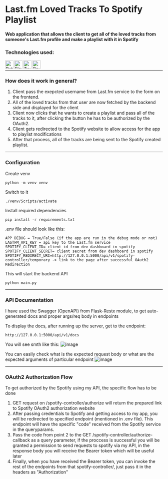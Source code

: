 ﻿# Last.fm Loved Tracks To Spotify Playlist

#### Web application that allows the client to get all of the loved tracks from someone's Last.fm profile and make a playlist with it in Spotify

### Technologies used:

<img align = "left" alt = "Python" width = "26px" src = "https://user-images.githubusercontent.com/79079000/118809383-da383580-b8aa-11eb-9b90-b36be1ebd84a.png" />
<img align = "left" alt = "Flask" width = "26px" src = "https://user-images.githubusercontent.com/79079000/130369302-ce7f4c2a-ec15-4f25-a397-371a2c840c50.png" />
<img align = "left" alt = "Typescript" width = "26px" src = "https://user-images.githubusercontent.com/79079000/170893013-76e1adbb-d1c5-4ffa-b279-e8ac10a7dac7.png" />
<img align = "left" alt = "React" width = "26px" src = "https://user-images.githubusercontent.com/79079000/170892959-709ae6de-f916-414c-9873-cd4bca92279a.png" />

<br />

---

### How does it work in general?

1. Client pass the exepcted username from Last.fm service to the form on the frontend.
2. All of the loved tracks from that user are now fetched by the backend side and displayed for the client
3. Client now clicks that he wants to create a playlist and pass all of the tracks to it, after clicking the button he has to be authorized by the OAuth2.
4. Client gets redirected to the Spotify website to allow access for the app to playlist modifications
5. After that process, all of the tracks are being sent to the Spotify created playlist.

---

### Configuration

Create venv

```
python -m venv venv
```

Switch to it

```
./venv/Scripts/activate
```

Install required dependencies

```
pip install -r requirements.txt
```

.env file should look like this:

```
APP_DEBUG = True/False (if the app are run in the debug mode or not)
LASTFM_API_KEY = api key to the Last.fm service
SPOTIFY_CLIENT_ID= client id from dev dashboard in spotify
SPOTIFY_CLIENT_SECRET= client secret from dev dashboard in spotify
SPOTIFY_REDIRECT_URI=http://127.0.0.1:5000/api/v1/spotify-controller/temporary -> link to the page after successful OAuth2 Redirection
```

This will start the backend API

```
python main.py
```

---

### API Documentation

I have used the Swagger (OpenAPI) from Flask-Restx module, to get auto-generated docs and proper args/req body in endpoints <br />

To display the docs, after running up the server, get to the endpoint:

```
http://127.0.0.1:5000/api/v1/docs
```

You will see smth like this:
![image](https://user-images.githubusercontent.com/79079000/170893502-09a32226-1455-42d9-be3d-dde80d300ffa.png) <br />

You can easily check what is the expected request body or what are the expected arguments of particular endpoint
![image](https://user-images.githubusercontent.com/79079000/170893564-4bbebebb-6239-44b8-ab17-121de5377378.png)

---

### OAuth2 Authorization Flow

To get authorized by the Spotify using my API, the specific flow has to be done <br />

1. GET request on /spotify-controller/authorize will return the prepared link to Spotify OAuth2 authorization website
2. After passing credentials to Spotify and getting access to my app, you will be redirected to specified endpoint (mentioned in .env file). This endpoint will have the specific "code" received from the Spotify service in the queryparams.
3. Pass the code from point 2 to the GET /spotify-controller/authorize-callback as a query parameter, if the proccess is successful you will be granted a permission to send requests to spotify via my API, in the response body you will receive the Bearer token which will be useful later
4. Finally, when you have received the Bearer token, you can invoke the rest of the endpoints from that spotify-controller/, just pass it in the headers as "Authorization"
